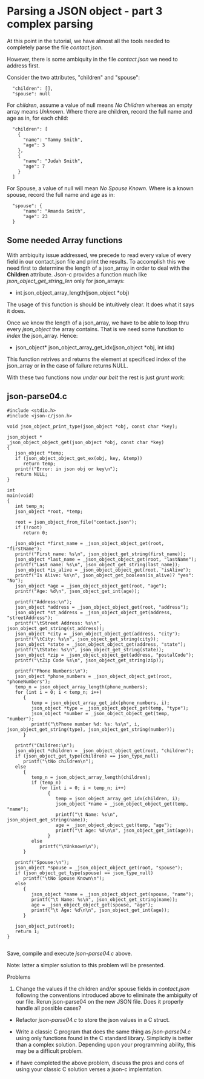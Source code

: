 # Parsing a JSON object - part 3 complex parsing

At this point in the tutorial, we have almost all the tools needed to completely parse the file _*contact.json*_.

However, there is some ambiquity in the file _*contact.json*_ we need to address first.

Consider the two attributes, "children" and "spouse":

```
  "children": [],
  "spouse": null
```
For *children*, assume a value of null means _*No Children*_ whereas an empty array means _*Unknown*_.
Where there are children, record the full name and age as in, for each child:

```
  "children": [
    {
      "name": "Tammy Smith",
      "age": 3
    },
    {
      "name": "Judah Smith",
      "age": 7
    }
  ]
```
For Spouse, a value of null will mean _*No Spouse Known*_. 
Where is a known spouse, record the full name and age as in:

```
  "spouse": {
      "name": "Amanda Smith",
      "age": 23
  }
```

## Some needed Array functions

With ambiquity issue addressed, we precede to read every value of every field in our contact.json file and print the results. To accomplish this we need first to determine the length of a json\_array in order to deal with the **Children** attribute. Json-c provides a function much like _*json_object_get_string_len*_ only for json_arrays:

- int json_object_array_length(json_object \*obj)

The usage of this function is should be intuitively clear. It does what it says it does.

Once we know the length of a json\_array, we have to be able to loop thru every _*json_object*_ the array contains. That is we need some function to _index_ the json_array. Hence:

- json_object\* json_object_array_get_idx(json_object \*obj, int idx)

This function retrives and returns the element at specificed index of the json_array or in the case of failure returns NULL.

With these two functions now _under our belt_ the rest is just *grunt work*: 

## json-parse04.c

```
#include <stdio.h>
#include <json-c/json.h>

void json_object_print_type(json_object *obj, const char *key);

json_object *
_json_object_object_get(json_object *obj, const char *key)
{
   json_object *temp;
   if (json_object_object_get_ex(obj, key, &temp))
      return temp;
   printf("Error: in json obj or key\n");
   return NULL;
}

int
main(void)
{
   int temp_n;
   json_object *root, *temp;

   root = json_object_from_file("contact.json");
   if (!root)
      return 0;

   json_object *first_name = _json_object_object_get(root, "firstName");
   printf("First name: %s\n", json_object_get_string(first_name));
   json_object *last_name = _json_object_object_get(root, "lastName");
   printf("Last name: %s\n", json_object_get_string(last_name));
   json_object *is_alive = _json_object_object_get(root, "isAlive");
   printf("Is Alive: %s\n", json_object_get_boolean(is_alive)? "yes": "No");
   json_object *age = _json_object_object_get(root, "age");
   printf("Age: %d\n", json_object_get_int(age));

   printf("Address:\n");
   json_object *address = _json_object_object_get(root, "address");
   json_object *st_address = _json_object_object_get(address, "streetAddress");
   printf("\tStreet Address: %s\n", json_object_get_string(st_address));
   json_object *city = _json_object_object_get(address, "city");
   printf("\tCity: %s\n", json_object_get_string(city));
   json_object *state = _json_object_object_get(address, "state");
   printf("\tState: %s\n", json_object_get_string(state));
   json_object *zip = _json_object_object_get(address, "postalCode");
   printf("\tZip Code %s\n", json_object_get_string(zip));

   printf("Phone Numbers:\n");
   json_object *phone_numbers = _json_object_object_get(root, "phoneNumbers");
   temp_n = json_object_array_length(phone_numbers);
   for (int i = 0; i < temp_n; i++)
      {
         temp = json_object_array_get_idx(phone_numbers, i);
         json_object *type = _json_object_object_get(temp, "type");
         json_object *number = _json_object_object_get(temp, "number");
         printf("\tPhone number %d: %s: %s\n", i, json_object_get_string(type), json_object_get_string(number));
      }

   printf("Children:\n");
   json_object *children = _json_object_object_get(root, "children");
   if (json_object_get_type(children) == json_type_null)
      printf("\tNo children\n");
   else
      {
         temp_n = json_object_array_length(children);
         if (temp_n)
            for (int i = 0; i < temp_n; i++)
               {
                  temp = json_object_array_get_idx(children, i);
                  json_object *name = _json_object_object_get(temp, "name");
                  printf("\t Name: %s\n", json_object_get_string(name));
                  age = _json_object_object_get(temp, "age");
                  printf("\t Age: %d\n\n", json_object_get_int(age));
               }
         else
            printf("\tUnknown\n");
      }

   printf("Spouse:\n");
   json_object *spouse = _json_object_object_get(root, "spouse");
   if (json_object_get_type(spouse) == json_type_null)
      printf("\tNo Spouse Known\n");
   else
      {
         json_object *name = _json_object_object_get(spouse, "name");
         printf("\t Name: %s\n", json_object_get_string(name));
         age = _json_object_object_get(spouse, "age");
         printf("\t Age: %d\n\n", json_object_get_int(age));
      }

   json_object_put(root);
   return 1;
}


```

Save, compile and execute _*json-parse04.c*_ above. 

Note: latter a simpler solution to this problem will be presented.

Problems

1. Change the values if the children and/or spouse fields in _*contact.json*_ following the conventions introduced above to eliminate the ambiguity of our file. Rerun json-parse04 on the new JSON file. Does it properly handle all possible cases?

- Refactor _*json-parse04.c*_ to store the json values in a C struct.

- Write a classic C program that does the same thing as _*json-parse04.c*_ using only functions found in the C standard library. Simplicity is better than a complex solution. Depending upon your programming ability, this may be a difficult problem.

- if have completed the above problem, discuss the pros and cons of using your classic C solution verses a json-c implemtation.
